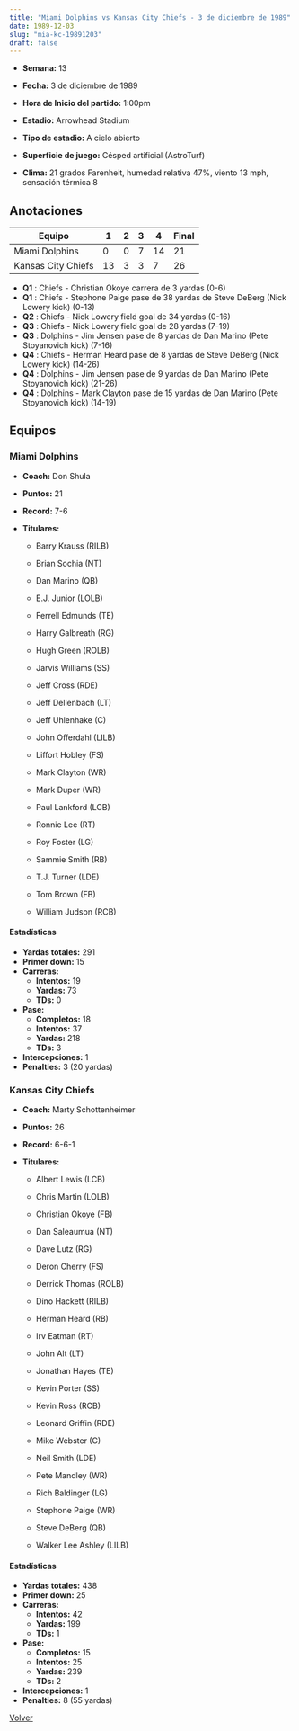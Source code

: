 ```yaml
---
title: "Miami Dolphins vs Kansas City Chiefs - 3 de diciembre de 1989"
date: 1989-12-03
slug: "mia-kc-19891203"
draft: false
---
```


* **Semana:** 13
* **Fecha:** 3 de diciembre de 1989

* **Hora de Inicio del partido:** 1:00pm
* **Estadio:** Arrowhead Stadium
* **Tipo de estadio:** A cielo abierto
* **Superficie de juego:** Césped artificial (AstroTurf)
* **Clima:** 21 grados Farenheit, humedad relativa 47%, viento 13 mph, sensación térmica 8





## Anotaciones
| Equipo | 1 | 2 | 3 | 4 | Final |
|--------|---|---|---|---|-------|
| Miami Dolphins  | 0 | 0 | 7 | 14  | 21 |
| Kansas City Chiefs  | 13 | 3 | 3 | 7  | 26 |
* **Q1** : Chiefs - Christian Okoye carrera de 3 yardas (0-6)
* **Q1** : Chiefs - Stephone Paige pase de 38 yardas de Steve DeBerg (Nick Lowery kick) (0-13)
* **Q2** : Chiefs - Nick Lowery field goal de 34 yardas (0-16)
* **Q3** : Chiefs - Nick Lowery field goal de 28 yardas (7-19)
* **Q3** : Dolphins - Jim Jensen pase de 8 yardas de Dan Marino (Pete Stoyanovich kick) (7-16)
* **Q4** : Chiefs - Herman Heard pase de 8 yardas de Steve DeBerg (Nick Lowery kick) (14-26)
* **Q4** : Dolphins - Jim Jensen pase de 9 yardas de Dan Marino (Pete Stoyanovich kick) (21-26)
* **Q4** : Dolphins - Mark Clayton pase de 15 yardas de Dan Marino (Pete Stoyanovich kick) (14-19)


## Equipos


### Miami Dolphins
* **Coach:** Don Shula
* **Puntos:** 21
* **Record:** 7-6
* **Titulares:** 

  * Barry Krauss (RILB) 

  * Brian Sochia (NT) 

  * Dan Marino (QB) 

  * E.J. Junior (LOLB) 

  * Ferrell Edmunds (TE) 

  * Harry Galbreath (RG) 

  * Hugh Green (ROLB) 

  * Jarvis Williams (SS) 

  * Jeff Cross (RDE) 

  * Jeff Dellenbach (LT) 

  * Jeff Uhlenhake (C) 

  * John Offerdahl (LILB) 

  * Liffort Hobley (FS) 

  * Mark Clayton (WR) 

  * Mark Duper (WR) 

  * Paul Lankford (LCB) 

  * Ronnie Lee (RT) 

  * Roy Foster (LG) 

  * Sammie Smith (RB) 

  * T.J. Turner (LDE) 

  * Tom Brown (FB) 

  * William Judson (RCB) 

#### Estadísticas
* **Yardas totales:** 291
* **Primer down:** 15
* **Carreras:**
  * **Intentos:** 19
  * **Yardas:** 73
  * **TDs:** 0
* **Pase:**
  * **Completos:** 18
  * **Intentos:** 37
  * **Yardas:** 218
  * **TDs:** 3
* **Intercepciones:** 1
* **Penalties:** 3 (20 yardas)

### Kansas City Chiefs
* **Coach:** Marty Schottenheimer
* **Puntos:** 26
* **Record:** 6-6-1
* **Titulares:** 

  * Albert Lewis (LCB) 

  * Chris Martin (LOLB) 

  * Christian Okoye (FB) 

  * Dan Saleaumua (NT) 

  * Dave Lutz (RG) 

  * Deron Cherry (FS) 

  * Derrick Thomas (ROLB) 

  * Dino Hackett (RILB) 

  * Herman Heard (RB) 

  * Irv Eatman (RT) 

  * John Alt (LT) 

  * Jonathan Hayes (TE) 

  * Kevin Porter (SS) 

  * Kevin Ross (RCB) 

  * Leonard Griffin (RDE) 

  * Mike Webster (C) 

  * Neil Smith (LDE) 

  * Pete Mandley (WR) 

  * Rich Baldinger (LG) 

  * Stephone Paige (WR) 

  * Steve DeBerg (QB) 

  * Walker Lee Ashley (LILB) 

#### Estadísticas
* **Yardas totales:** 438
* **Primer down:** 25
* **Carreras:**
  * **Intentos:** 42
  * **Yardas:** 199
  * **TDs:** 1
* **Pase:**
  * **Completos:** 15
  * **Intentos:** 25
  * **Yardas:** 239
  * **TDs:** 2
* **Intercepciones:** 1
* **Penalties:** 8 (55 yardas)


[Volver](/historia/1989)
